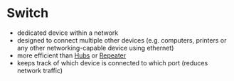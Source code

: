 # Switch
- dedicated device within a network 
- designed to connect multiple other devices (e.g. computers, printers or any other networking-capable device using ethernet)
- more efficient than [Hubs](Hub.md) or [Repeater](Repeater.md)
- keeps track of which device is connected to which port (reduces network traffic)